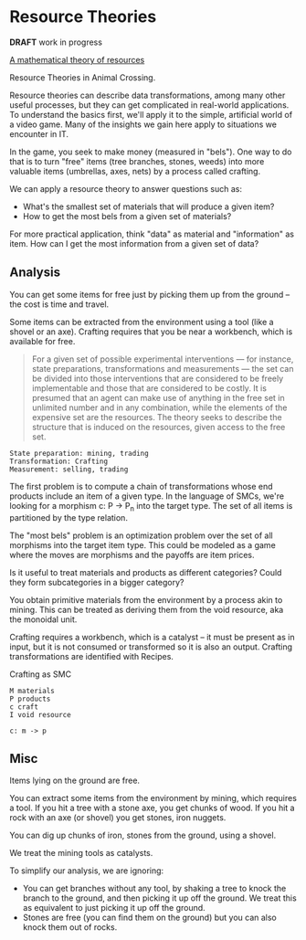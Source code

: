 # Resource Theories

**DRAFT** work in progress

[A mathematical theory of resources](https://arxiv.org/pdf/1409.5531.pdf)

Resource Theories in Animal Crossing.

Resource theories can describe data transformations, among many other useful processes, but they can get complicated in real-world applications. To understand the basics first, we'll apply it to the simple, artificial world of a video game. Many of the insights we gain here apply to situations we encounter in IT.

In the game, you seek to make money (measured in "bels"). One way to do that is to turn "free" items (tree branches, stones, weeds) into more valuable items (umbrellas, axes, nets) by a process called crafting.

We can apply a resource theory to answer questions such as:

- What's the smallest set of materials that will produce a given item?
- How to get the most bels from a given set of materials?

For more practical application, think "data" as material and "information" as item. How can I get the most information from a given set of data?

## Analysis

You can get some items for free just by picking them up from the ground – the cost is time and travel.

Some items can be extracted from the environment using a tool (like a shovel or an axe). Crafting requires that you be near a workbench, which is available for free.

> For a given set of possible experimental interventions — for instance, state preparations, transformations and measurements — the set can be divided into those interventions that are considered to be freely implementable and those that are considered to be costly. It is presumed that an agent can make use of anything in the free set in unlimited number and in any combination, while the elements of the expensive set are the resources. The theory seeks to describe the structure that is induced on the resources, given access to the free set.

    State preparation: mining, trading
    Transformation: Crafting
    Measurement: selling, trading

The first problem is to compute a chain of transformations whose end products include an item of a given type. In the language of SMCs, we're looking for a morphism c: P -\> P<sub>n</sub> into the target type. The set of all items is partitioned by the type relation.

The "most bels" problem is an optimization problem over the set of all morphisms into the target item type. This could be modeled as a game where the moves are morphisms and the payoffs are item prices.

Is it useful to treat materials and products as different categories? Could they form subcategories in a bigger category?

You obtain primitive materials from the environment by a process akin to mining. This can be treated as deriving them from the void resource, aka the monoidal unit.

Crafting requires a workbench, which is a catalyst – it must be present as in input, but it is not consumed or transformed so it is also an output. Crafting transformations are identified with Recipes.

Crafting as SMC

    M materials
    P products
    c craft
    I void resource

    c: m -> p

## Misc

Items lying on the ground are free.

You can extract some items from the environment by mining, which requires a tool. If you hit a tree with a stone axe, you get chunks of wood. If you hit a rock with an axe (or shovel) you get stones, iron nuggets.

You can dig up chunks of iron, stones from the ground, using a shovel.

We treat the mining tools as catalysts.

To simplify our analysis, we are ignoring:

- You can get branches without any tool, by shaking a tree to knock the branch to the ground, and then picking it up off the ground. We treat this as equivalent to just picking it up off the ground.
- Stones are free (you can find them on the ground) but you can also knock them out of rocks.
